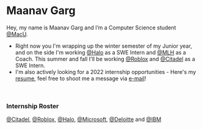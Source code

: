 
<h1 align="left">Maanav Garg</h1>

Hey, my name is Maanav Garg and I’m a Computer Science student [@MacU](https://www.eng.mcmaster.ca/cas/programs/degree-options/basc/computer-science).

* Right now you I'm wrapping up the winter semester of my Junior year, and on the side I'm working [@Halo](https://www.halo.science) as a SWE Intern and [@MLH](https://mlh.io) as a Coach. This summer and fall I'll be working [@Roblox](https://corp.roblox.com) and [@Citadel](https://www.citadel.com) as a SWE Intern.
* I'm also actively looking for a 2022 internship opportunities - Here's my [resume](https://maanavgarg.com/files/Resume.pdf), feel free to shoot me a message via [e-mail](mailto:maanavgarg@icloud.com)!

<br/>

<h3 align="left" src="https://maanavgarg.com/files/Resume.pdf">Internship Roster</h3>

[@Citadel](https://www.citadel.com), [@Roblox](https://corp.roblox.com), [@Halo](https://www.halo.science), [@Microsoft](https://www.microsoft.com), [@Deloitte](https://www2.deloitte.com/) and [@IBM](https://www.ibm.com)
